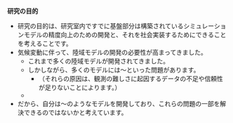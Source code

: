**研究の目的**
- 研究の目的は、研究室内ですでに基盤部分は構築されているシミュレーションモデルの精度向上のための開発と、それを社会実装するためにできることを考えることです。
- 気候変動に伴って、陸域モデルの開発の必要性が高まってきました。
	- これまで多くの陸域モデルが開発されてきました。
	- しかしながら、多くのモデルには〜といった問題があります。
		- （それらの原因は、観測の難しさに起因するデータの不足や信頼性が足りないことによります。）
	- 
- だから、自分は〜のようなモデルを開発しており、これらの問題の一部を解決できるのではないかと考えています。